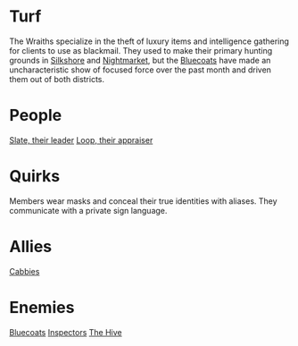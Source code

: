 <!-- TITLE: The Wraiths -->
<!-- SUBTITLE: A mysterious crew of masked thieves and spies -->

# Turf
The Wraiths specialize in the theft of luxury items and intelligence gathering for clients to use as blackmail. They used to make their primary hunting grounds in [Silkshore](silkshore) and [Nightmarket](nightmarket), but the [Bluecoats](bluecoats) have made an uncharacteristic show of focused force over the past month and driven them out of both districts.
# People
[Slate, their leader](slate)
[Loop, their appraiser](loop)
# Quirks
Members wear masks and conceal their true identities with aliases. They communicate with a private sign language.
# Allies
[Cabbies](cabbies)
# Enemies
[Bluecoats](bluecoats)
[Inspectors](inspectors)
[The Hive](hive)